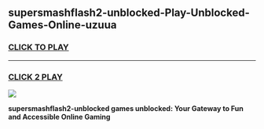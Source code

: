 
## supersmashflash2-unblocked-Play-Unblocked-Games-Online-uzuua
<h3>
<a href="https://premium76.site?title=supersmashflash2-unblocked&ref=25A">CLICK TO PLAY</a></h3>
<hr>

<h3>
<a href="https://premium76.site?title=supersmashflash2-unblocked&ref=25A">CLICK 2 PLAY</a>
  
</h3>

<a href="https://premium76.site?title=supersmashflash2-unblocked&ref=25A"><img src="https://clearcache.store/games.png"></a>


**supersmashflash2-unblocked games unblocked: Your Gateway to Fun and Accessible Online Gaming**
